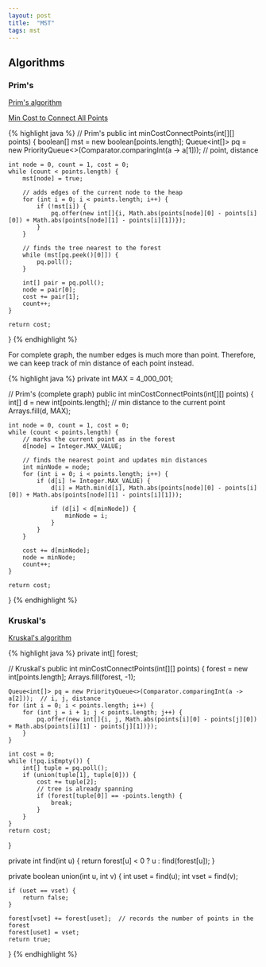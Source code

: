 ```yaml
---
layout: post
title:  "MST"
tags: mst
---
```

## Algorithms

### Prim's

[Prim's algorithm](https://en.wikipedia.org/wiki/Prim%27s_algorithm)

[Min Cost to Connect All Points][min-cost-to-connect-all-points]

{% highlight java %}
// Prim's
public int minCostConnectPoints(int[][] points) {
    boolean[] mst = new boolean[points.length];
    Queue<int[]> pq = new PriorityQueue<>(Comparator.comparingInt(a -> a[1]));  // point, distance

    int node = 0, count = 1, cost = 0;
    while (count < points.length) {
        mst[node] = true;

        // adds edges of the current node to the heap
        for (int i = 0; i < points.length; i++) {
            if (!mst[i]) {
                pq.offer(new int[]{i, Math.abs(points[node][0] - points[i][0]) + Math.abs(points[node][1] - points[i][1])});
            }
        }

        // finds the tree nearest to the forest
        while (mst[pq.peek()[0]]) {
            pq.poll();
        }

        int[] pair = pq.poll();
        node = pair[0];
        cost += pair[1];
        count++;
    }

    return cost;
}
{% endhighlight %}

For complete graph, the number edges is much more than point. Therefore, we can keep track of min distance of each point instead.

{% highlight java %}
private int MAX = 4_000_001;

// Prim's (complete graph)
public int minCostConnectPoints(int[][] points) {
    int[] d = new int[points.length];  // min distance to the current point
    Arrays.fill(d, MAX);

    int node = 0, count = 1, cost = 0;
    while (count < points.length) {
        // marks the current point as in the forest
        d[node] = Integer.MAX_VALUE;

        // finds the nearest point and updates min distances
        int minNode = node;
        for (int i = 0; i < points.length; i++) {
            if (d[i] != Integer.MAX_VALUE) {
                d[i] = Math.min(d[i], Math.abs(points[node][0] - points[i][0]) + Math.abs(points[node][1] - points[i][1]));

                if (d[i] < d[minNode]) {
                    minNode = i;
                }
            }
        }

        cost += d[minNode];
        node = minNode;
        count++;
    }

    return cost;
}
{% endhighlight %}

### Kruskal's

[Kruskal's algorithm](https://en.wikipedia.org/wiki/Kruskal%27s_algorithm)

{% highlight java %}
private int[] forest;

// Kruskal's
public int minCostConnectPoints(int[][] points) {
    forest = new int[points.length];
    Arrays.fill(forest, -1);

    Queue<int[]> pq = new PriorityQueue<>(Comparator.comparingInt(a -> a[2]));  // i, j, distance
    for (int i = 0; i < points.length; i++) {
        for (int j = i + 1; j < points.length; j++) {
            pq.offer(new int[]{i, j, Math.abs(points[i][0] - points[j][0]) + Math.abs(points[i][1] - points[j][1])});
        }
    }

    int cost = 0;
    while (!pq.isEmpty()) {
        int[] tuple = pq.poll();
        if (union(tuple[1], tuple[0])) {
            cost += tuple[2];
            // tree is already spanning
            if (forest[tuple[0]] == -points.length) {
                break;
            }
        }
    }
    return cost;
}

private int find(int u) {
    return forest[u] < 0 ? u : find(forest[u]);
}

private boolean union(int u, int v) {
    int uset = find(u);
    int vset = find(v);

    if (uset == vset) {
        return false;
    }

    forest[vset] += forest[uset];  // records the number of points in the forest
    forest[uset] = vset;
    return true;
}
{% endhighlight %}

[min-cost-to-connect-all-points]: https://leetcode.com/problems/min-cost-to-connect-all-points/

